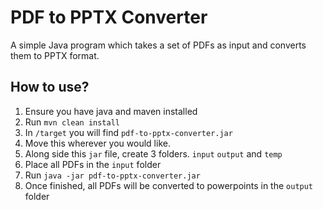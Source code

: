# PDF to PPTX Converter

A simple Java program which takes a set of PDFs as input and converts them to PPTX format.

## How to use?

1. Ensure you have java and maven installed
2. Run `mvn clean install`
3. In `/target` you will find `pdf-to-pptx-converter.jar`
4. Move this wherever you would like.
5. Along side this `jar` file, create 3 folders. `input` `output` and `temp`
6. Place all PDFs in the `input` folder
7. Run `java -jar pdf-to-pptx-converter.jar`
8. Once finished, all PDFs will be converted to powerpoints in the `output` folder
